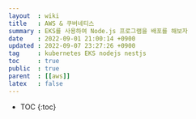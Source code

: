 ```yaml
---
layout  : wiki
title   : AWS & 쿠버네티스 
summary : EKS를 사용하여 Node.js 프로그램을 배포를 해보자 
date    : 2022-09-01 21:00:14 +0900
updated : 2022-09-07 23:27:26 +0900
tag     : kubernetes EKS nodejs nestjs 
toc     : true
public  : true
parent  : [[aws]] 
latex   : false
---
```

* TOC
{:toc}

# 
